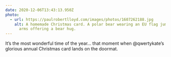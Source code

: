 ```yaml
---
date: 2020-12-06T13:43:13.950Z
photo:
  - url: https://paulrobertlloyd.com/images/photos/1607262188.jpg
    alt: A homemade Christmas card. A polar bear wearing an EU flag jumper with open
      arms offering a bear hug.
---
```

It’s the most wonderful time of the year… that moment when @qwertykate’s glorious annual Christmas card lands on the doormat.
